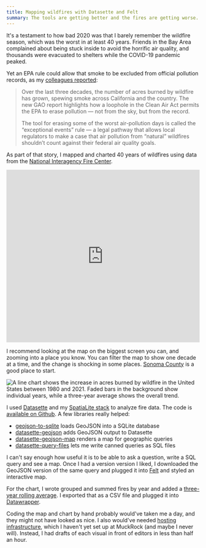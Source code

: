 ```yaml
---
title: Mapping wildfires with Datasette and Felt
summary: The tools are getting better and the fires are getting worse.
---
```


It's a testament to how bad 2020 was that I barely remember the wildfire season, which was the worst in at least 40 years. Friends in the Bay Area complained about being stuck inside to avoid the horrific air quality, and thousands were evacuated to shelters while the COVID-19 pandemic peaked.

Yet an EPA rule could allow that smoke to be excluded from official pollution records, as my [colleagues reported](https://www.muckrock.com/news/archives/2023/may/23/wildfire-smoke-exceptional-event/):

> Over the last three decades, the number of acres burned by wildfire has grown, spewing smoke across California and the country. The new GAO report highlights how a loophole in the Clean Air Act permits the EPA to erase pollution — not from the sky, but from the record.
>
> The tool for erasing some of the worst air-pollution days is called the “exceptional events” rule — a legal pathway that allows local regulators to make a case that air pollution from “natural” wildfires shouldn’t count against their federal air quality goals.

As part of that story, I mapped and charted 40 years of wildfires using data from the [National Interagency Fire Center](https://data-nifc.opendata.arcgis.com/datasets/nifc::interagencyfireperimeterhistory-all-years-view/about).

<iframe width="100%" height="450" frameborder="0" title="Felt Map" src="https://felt.com/embed/map/Wildfires-are-becoming-more-frequent-across-the-West-sjYNTDMUT8qeQAo7WbX3MB?lat=40.48443&lon=-104.777596&zoom=4.25"></iframe>

I recommend looking at the map on the biggest screen you can, and zooming into a place you know. You can filter the map to show one decade at a time, and the change is shocking in some places. [Sonoma County](https://felt.com/map/Wildfires-are-becoming-more-frequent-across-the-West-QBFznerjRpK6BWnGzY9BRYC?lat=38.574223&lon=-122.029378&zoom=9.29) is a good place to start.

<div><script type="text/javascript" defer src="https://datawrapper.dwcdn.net/EjL0r/embed.js?v=4" charset="utf-8"></script><noscript><img src="https://datawrapper.dwcdn.net/EjL0r/full.png" alt="A line chart shows the increase in acres burned by wildfire in the United States between 1980 and 2021. Faded bars in the background show individual years, while a three-year average shows the overall trend." /></noscript></div>

I used [Datasette](https://datasette.io/) and my [SpatiaLite stack](https://github.com/eyeseast/spatial-data-cooking-show) to analyze fire data. The code is [available on Github](https://github.com/MuckRock/gao-wildfire-exceptions). A few libraries really helped:

- [geojson-to-sqlite](https://github.com/simonw/geojson-to-sqlite) loads GeoJSON into a SQLite database
- [datasette-geojson](https://github.com/eyeseast/datasette-geojson) adds GeoJSON output to Datasette
- [datasette-geojson-map](https://github.com/eyeseast/datasette-geojson-map) renders a map for geographic queries
- [datasette-query-files](https://github.com/eyeseast/datasette-query-files) lets me write canned queries as SQL files

I can't say enough how useful it is to be able to ask a question, write a SQL query and see a map. Once I had a version version I liked, I downloaded the GeoJSON version of the same query and plugged it into [Felt](https://felt.com) and styled an interactive map.

For the chart, I wrote grouped and summed fires by year and added a [three-year rolling average](https://github.com/MuckRock/gao-wildfire-exceptions/blob/main/queries/wildfires/acres-burned.sql). I exported that as a CSV file and plugged it into [Datawrapper](https://datawrapper.de).

Coding the map and chart by hand probably would've taken me a day, and they might not have looked as nice. I also would've needed [hosting infrastructure](https://chrisamico.com/blog/2023-05-20/interactive-app-infrastructure/), which I haven't yet set up at MuckRock (and maybe I never will). Instead, I had drafts of each visual in front of editors in less than half an hour.
